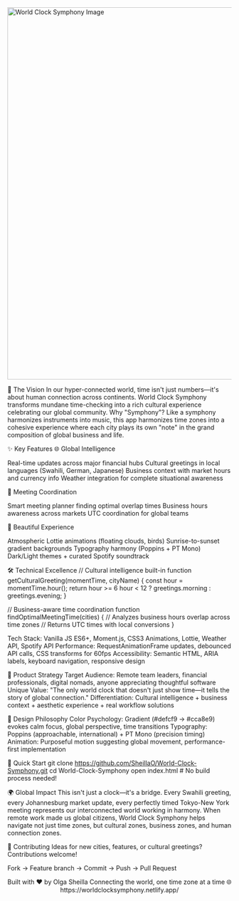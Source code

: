 

<img width="1533" height="836" alt="World Clock Symphony  Image" src="https://github.com/user-attachments/assets/406b5d29-7966-4cf2-8822-c3ad0ac39f45" />



🎵 The Vision
In our hyper-connected world, time isn't just numbers—it's about human connection across continents. World Clock Symphony transforms mundane time-checking into a rich cultural experience celebrating our global community.
Why "Symphony"? Like a symphony harmonizes instruments into music, this app harmonizes time zones into a cohesive experience where each city plays its own "note" in the grand composition of global business and life.

✨ Key Features
🌐 Global Intelligence

Real-time updates across major financial hubs
Cultural greetings in local languages (Swahili, German, Japanese)
Business context with market hours and currency info
Weather integration for complete situational awareness

🤝 Meeting Coordination

Smart meeting planner finding optimal overlap times
Business hours awareness across markets
UTC coordination for global teams

🎨 Beautiful Experience

Atmospheric Lottie animations (floating clouds, birds)
Sunrise-to-sunset gradient backgrounds
Typography harmony (Poppins + PT Mono)
Dark/Light themes + curated Spotify soundtrack

🛠️ Technical Excellence
// Cultural intelligence built-in
function getCulturalGreeting(momentTime, cityName) {
  const hour = momentTime.hour();
  return hour >= 6 hour < 12 ? greetings.morning : greetings.evening;
}

// Business-aware time coordination
function findOptimalMeetingTime(cities) {
  // Analyzes business hours overlap across time zones
  // Returns UTC times with local conversions
}

Tech Stack: Vanilla JS ES6+, Moment.js, CSS3 Animations, Lottie, Weather API, Spotify API
Performance: RequestAnimationFrame updates, debounced API calls, CSS transforms for 60fps
Accessibility: Semantic HTML, ARIA labels, keyboard navigation, responsive design

🎯 Product Strategy
Target Audience: Remote team leaders, financial professionals, digital nomads, anyone appreciating thoughtful software
Unique Value: "The only world clock that doesn't just show time—it tells the story of global connection."
Differentiation: Cultural intelligence + business context + aesthetic experience + real workflow solutions

🎨 Design Philosophy
Color Psychology: Gradient (#defcf9 → #cca8e9) evokes calm focus, global perspective, time transitions
Typography: Poppins (approachable, international) + PT Mono (precision timing)
Animation: Purposeful motion suggesting global movement, performance-first implementation

🚀 Quick Start
git clone https://github.com/SheillaO/World-Clock-Symphony.git
cd World-Clock-Symphony
open index.html  # No build process needed!

🌍 Global Impact
This isn't just a clock—it's a bridge. Every Swahili greeting, every Johannesburg market update, every perfectly timed Tokyo-New York meeting represents our interconnected world working in harmony.
When remote work made us global citizens, World Clock Symphony helps navigate not just time zones, but cultural zones, business zones, and human connection zones.

🤝 Contributing
Ideas for new cities, features, or cultural greetings? Contributions welcome!

Fork → Feature branch → Commit → Push → Pull Request

<div align="center">
Built with ❤️ by Olga Sheilla
Connecting the world, one time zone at a time
🌐 https://worldclocksymphony.netlify.app/
</div>








